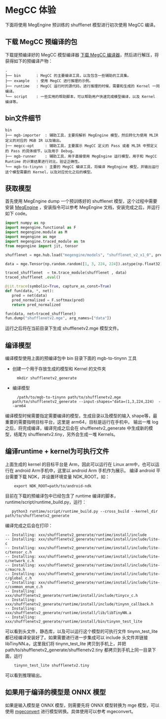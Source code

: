# MegCC 体验
下面将使用 MegEngine 预训练的 shufflenet 模型进行初次使用 MegCC 编译。

## 下载 MegCC 预编译的包

下载提预编译好的 MegCC 模型编译器 [下载 MegCC 编译器](https://github.com/MegEngine/MegCC/releases/download/v0.1.2/megcc_release_0.1.2.tar.gz)，然后进行解压，将获得如下的预编译产物：
```
.
├── bin       : MegCC 的主要编译工具，以及包含一些辅助的工具集。
├── example   : 使用 MegCC 进行推理的示例。
├── runtime   : MegCC 运行时的源代码，进行推理的时候，需要和生成的 Kernel 一同编译。
└── script    : 一些实用的帮助脚本，可以帮助用户快速完成模型编译，以及 Kernel 编译等。
```
## bin文件细节
```
bin
├── mgb-importer  : 辅助工具，主要将解析 MegEngine 模型，然后转化为使用 MLIR 定义的对应的 MGB IR 以及输出。 
├── megcc-opt     : 辅助工具，主要展示 MegCC 定义的 Pass 或者 MLIR 中预定义的 Pass 的具体细节，以及用于 Debug。
├── mgb-runner    : 辅助工具，用于直接使用 MegEngine 运行模型，用于和 MegCC Runtime 的计算结果进行对比，验证正确性。
└── mgb-to-tinynn : 主要的 MegCC 编译工具，将编译 MegEngine 模型，并输出运行这个模型需要的 Kernel，以及对应优化之后的模型。
```

## 获取模型
首先使用 MegEngine dump 一个预训练好的 shufflenet 模型，这个过程中需要安装 [MegEngine](https://www.megengine.org.cn/) ，安装指令可以参考 MegEngine 文档，安装完成之后，并运行如下 code。

``` python
import numpy as np
import megengine.functional as F
import megengine.module as M
import megengine as mge
import megengine.traced_module as tm
from megengine import jit, tensor

shufflenet = mge.hub.load("megengine/models", "shufflenet_v2_x1_0", pretrained=True)

data = mge.Tensor(np.random.random([1, 3, 224, 224]).astype(np.float32))

traced_shufflenet  = tm.trace_module(shufflenet , data)
traced_shufflenet .eval()

@jit.trace(symbolic=True, capture_as_const=True)
def fun(data, *, net):
   pred = net(data)
   pred_normalized = F.softmax(pred)
   return pred_normalized

fun(data, net=traced_shufflenet)
fun.dump("shufflenetv2.mge", arg_names=["data"])
```

运行之后将在当前目录下生成 shufflenetv2.mge 模型文件。

## 编译模型
编译模型使用上面的预编译包中 bin 目录下面的 mgb-to-tinynn 工具
* 创建一个用于存放生成的模型和 Kernel 的文件夹
  
  ```
    mkdir shufflenetv2_generate
  ```

* 编译模型
  
  ```
    /path/to/mgb-to-tinynn path/to/shufflenetv2.mge path/to/shufflenetv2_generate --input-shapes="data=(1,3,224,224)  --arm64

  ```
编译模型时候需要指定需要编译的模型，生成目录以及模型的输入 shape等，最重要的需要指明目标平台，这里是 arm64，目标是运行在手机中。
输出一堆 log 之后，将完成编译，编译完成之后会在 shufflenetv2_generate 中生成新的模型，结尾为 shufflenetv2.tiny，另外会生成一堆 Kernels。

## 编译runtime + kernel为可执行文件
上面生成的 kernel 的目标平台是 Arm，因此可以运行在 Linux arm中，也可以运行在 android Arm手机中，这里以 android Arm 手机作为展示。
编译 android 平台需要下载 NDK，并设置环境变量 NDK_ROOT。如：

```
    export NDK_ROOT=path/to/android-ndk
```

目前在下载的预编译包中已经包含了 runtime 编译的脚本，runtime/script/runtime_build.py，运行：

```
   python3 runtime/script/runtime_build.py --cross_build --kernel_dir path/to/shufflenetv2_generate
```

编译完成之后会在打印：

```
-- Installing: xxx/shufflenetv2_generate/runtime/install/include
-- Installing: xxx/shufflenetv2_generate/runtime/install/include/lite-c
-- Installing: xxx/shufflenetv2_generate/runtime/install/include/lite-c/tensor_c.h
-- Installing: xxx/shufflenetv2_generate/runtime/install/include/lite-c/network_c.h
-- Installing: xxx/shufflenetv2_generate/runtime/install/include/lite-c/macro.h
-- Installing: xxx/shufflenetv2_generate/runtime/install/include/lite-c/global_c.h
-- Installing: xxx/shufflenetv2_generate/runtime/install/include/lite-c/common_enum_c.h
-- Installing: xxx/shufflenetv2_generate/runtime/install/include/tinycv_c.h
-- Installing: xxx/shufflenetv2_generate/runtime/install/include/tinynn_callback.h
-- Installing: xxx/shufflenetv2_generate/runtime/install/lib/libTinyNN.a
-- Installing: xxx/shufflenetv2_generate/runtime/install/bin/tinynn_test_lite
```

可以看到头文件，静态库，以及可以运行这个模型的可执行文件 tinynn_test_lite 都已经编译安装好了。如果需要进行进一步集成可以 include 头文件并链接 libTinyNN.a，这里我们将 tinynn_test_lite 拷贝到手机上，并把 path/to/shufflenetv2_generate/shufflenetv2.tiny 都拷贝到手机上同一目录下面，运行

```
    tinynn_test_lite shufflenetv2.tiny
```

可以看到推理输出。

## 如果用于编译的模型是 ONNX 模型

如果是输入模型是 ONNX 模型，则需要先将 ONNX 模型转换为 mge 模型，可以使用 [mgeconvert](https://github.com/MegEngine/mgeconvert) 进行模型转换。具体使用可以参考 mgeconvert。



